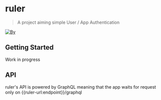 # ruler

> A project aiming simple User / App Authentication

[![By](https://badgen.net/badge/Made%20with%20love/by%20GutiNicolas/red?icon=kofi)](https://github.com/GutiNicolas)

## Getting Started

Work in progress

## API

ruler's API is powered by GraphQL meaning that the app waits for request only on {{ruler-url:endpoint}}/graphql
